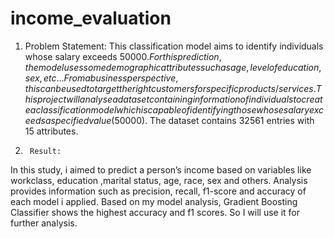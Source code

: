 # income_evaluation
1.	Problem Statement:
	This classification model aims to identify individuals whose salary exceeds $50000. For this prediction, the model uses some demographic attributes such as age, level of education, sex, etc... From a business perspective, this can be used to target the right customers for specific products/services. This project will analyse a dataset containing information of individuals to create a classification model which is capable of identifying those whose salary exceeds a specified value ($50000). The dataset contains 32561 entries with 15 attributes.
2.      Result:
  In this study, i aimed to predict a person’s income based on variables like workclass, education ,marital status, age, race, sex and others. Analysis provides information such as precision, recall, f1-score and accuracy of each model i applied. Based on my model analysis, Gradient Boosting Classifier shows the highest accuracy and f1 scores. 
So I will use it for further analysis.
